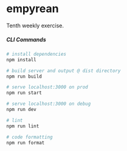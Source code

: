 # empyrean
Tenth weekly exercise.

##### CLI Commands

``` bash
# install dependencies
npm install

# build server and output @ dist directory
npm run build

# serve localhost:3000 on prod
npm run start

# serve localhost:3000 on debug
npm run dev

# lint
npm run lint

# code formatting
npm run format

```

